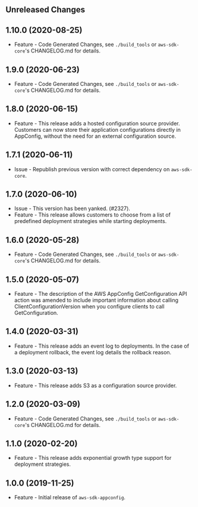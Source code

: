 Unreleased Changes
------------------

1.10.0 (2020-08-25)
------------------

* Feature - Code Generated Changes, see `./build_tools` or `aws-sdk-core`'s CHANGELOG.md for details.

1.9.0 (2020-06-23)
------------------

* Feature - Code Generated Changes, see `./build_tools` or `aws-sdk-core`'s CHANGELOG.md for details.

1.8.0 (2020-06-15)
------------------

* Feature - This release adds a hosted configuration source provider. Customers can now store their application configurations directly in AppConfig, without the need for an external configuration source.

1.7.1 (2020-06-11)
------------------

* Issue - Republish previous version with correct dependency on `aws-sdk-core`.

1.7.0 (2020-06-10)
------------------

* Issue - This version has been yanked. (#2327).
* Feature - This release allows customers to choose from a list of predefined deployment strategies while starting deployments.

1.6.0 (2020-05-28)
------------------

* Feature - Code Generated Changes, see `./build_tools` or `aws-sdk-core`'s CHANGELOG.md for details.

1.5.0 (2020-05-07)
------------------

* Feature - The description of the AWS AppConfig GetConfiguration API action was amended to include important information about calling ClientConfigurationVersion when you configure clients to call GetConfiguration.

1.4.0 (2020-03-31)
------------------

* Feature - This release adds an event log to deployments. In the case of a deployment rollback, the event log details the rollback reason.

1.3.0 (2020-03-13)
------------------

* Feature - This release adds S3 as a configuration source provider.

1.2.0 (2020-03-09)
------------------

* Feature - Code Generated Changes, see `./build_tools` or `aws-sdk-core`'s CHANGELOG.md for details.

1.1.0 (2020-02-20)
------------------

* Feature - This release adds exponential growth type support for deployment strategies.

1.0.0 (2019-11-25)
------------------

* Feature - Initial release of `aws-sdk-appconfig`.